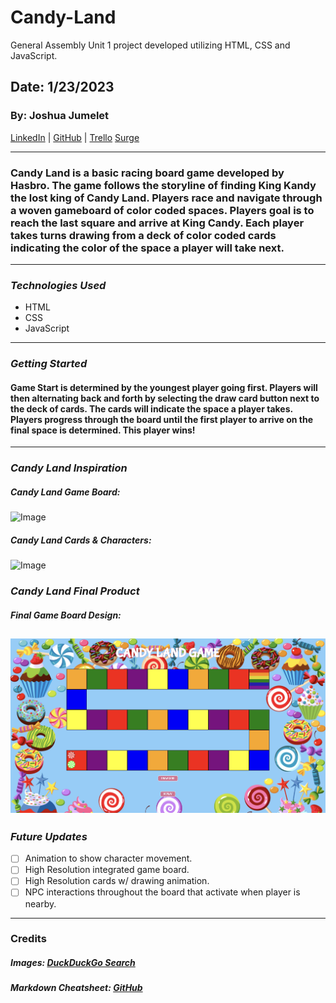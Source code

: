# Candy-Land

General Assembly Unit 1 project developed utilizing HTML, CSS and JavaScript.

## Date: 1/23/2023

### By: Joshua Jumelet

[LinkedIn](www.linkedin.com/in/joshua-jumelet-155a13251) |
[GitHub](https://github.com/joshjumelet) |
[Trello](https://trello.com/b/AFHwL7eK/candy-land-project-board)
[Surge](https://candy-land-game.surge.sh/)

---

### Candy Land is a basic racing board game developed by Hasbro. The game follows the storyline of finding King Kandy the lost king of Candy Land. Players race and navigate through a woven gameboard of color coded spaces. Players goal is to reach the last square and arrive at King Candy. Each player takes turns drawing from a deck of color coded cards indicating the color of the space a player will take next.

---

### _Technologies Used_

- HTML
- CSS
- JavaScript

---

### _Getting Started_

#### Game Start is determined by the youngest player going first. Players will then alternating back and forth by selecting the draw card button next to the deck of cards. The cards will indicate the space a player takes. Players progress through the board until the first player to arrive on the final space is determined. This player wins!

---

### _Candy Land Inspiration_

##### Candy Land Game Board:

![Image](https://external-content.duckduckgo.com/iu/?u=https%3A%2F%2Fi.redd.it%2Fz1xthh111qz01.jpg&f=1&nofb=1&ipt=9e5556dc05315d4076390adf42dba38bd4c118f4285eee88a7c5b258f0eb997f&ipo=images)

##### Candy Land Cards & Characters:

![Image](https://external-content.duckduckgo.com/iu/?u=https%3A%2F%2Fimg1.etsystatic.com%2F003%2F0%2F5690848%2Fil_fullxfull.382288035_eyla.jpg&f=1&nofb=1&ipt=3b8ca7bfc97b6afc887d6db095d61d02b151855e283d6815f97ba7f7e08b9d4f&ipo=images)

### _Candy Land Final Product_

##### Final Game Board Design:

## ![Image](Images/85020844-6CD4-43A8-921C-9019E9A9423E.jpeg)

### _Future Updates_

- [ ] Animation to show character movement.
- [ ] High Resolution integrated game board.
- [ ] High Resolution cards w/ drawing animation.
- [ ] NPC interactions throughout the board that activate when player is nearby.

---

### Credits

##### Images: [DuckDuckGo Search](https://duckduckgo.com/?t=hc&va=b)

##### Markdown Cheatsheet: [GitHub](https://github.com/joshjumelet/u1_hw_markdown)
